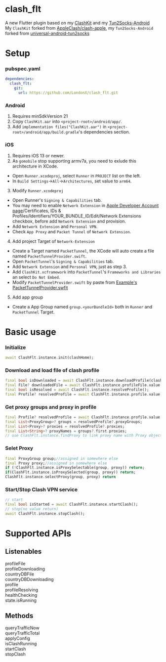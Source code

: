 # clash_flt

A new Flutter plugin based on my [ClashKit](https://github.com/LondonX/clash-kit) and my [Tun2Socks-Android](https://github.com/LondonX/tun2socks-android)  
My `ClashKit` forked from [AppleClash/clash-apple](https://github.com/AppleClash/clash-apple), my `Tun2Socks-Android` forked from [universal-android-tun2socks](https://github.com/mokhtarabadi/universal-android-tun2socks)


# Setup
### pubspec.yaml
```yaml
dependencies:
  clash_flt:
    git:
      url: https://github.com/LondonX/clash_flt.git
```
### Android
1. Requires minSdkVersion 21
2. Copy `ClashKit.aar` into `<project-root>/android/app/`.
3. Add `implementation files("ClashKit.aar")` in `<project-root>/android/app/build.gradle`'s dependencies section.
### iOS
1. Requires iOS 13 or newer.
2. As `gomobile` stop supporting armv7a, you need to exlude this architecture in XCode.
* Open `Runner.xcodeproj`, select `Runner` in `PROJECT` list on the left.
* In `Build Settings`->`All`->`Architectures`, set value to `arm64`.

3. Modify `Runner.xcodeproj`
* Open Runner's `Signing & Capabilities` tab.
* You may need to enable `Network Extension` in [Apple Developer Account page](https://developer.apple.com/account/)/Certificates, IDs & Profiles/Identifiers/YOUR_BUNDLE_ID/Edit/Network Extensions checkbox, before add `Network Extension` and provision.
* Add `Network Extension` and `Personal VPN`.
* Check `App Proxy` and `Packet Tunnel` of `Network Extension`.

4. Add project Target of `Network-Extension`
* Create a Target named `PacketTunnel`, the XCode will auto create a file named `PacketTunnelProvider.swift`.
* Open `PacketTunnel`'s `Signing & Capabilities` tab.
* Add `Network Extension` and `Personal VPN`, just as step 3.
* Add `ClashKit.xcframework` into `PacketTunnel`'s `Frameworks and Libraries` an select `Do Not Embed`.
* Modify `PacketTunnelProvider.swift` by paste from [Example's PacketTunnelProvider.swfit](example/ios/PacketTunnel/PacketTunnelProvider.swift)

5. Add app group
* Create a App Group named `group.<yourBundleId>` both in `Runner` and `PacketTunnel` Target.
  

# Basic usage
### Initialize
```dart
await ClashFlt.instance.init(clashHome);
```
### Download and load file of clash profile
```dart
final bool isDownloaded = await ClashFlt.instance.downloadProfile(clashProfileUrl, isForce: true);
final File? downloadedFile = await ClashFlt.instance.profileFile.value;
final bool isResolved = await ClashFlt.instance.resolveProfile();
final Profile? resolvedProfile = await ClashFlt.instance.profile.value;
```
### Get proxy groups and proxy in profile
```dart
final Profile? resolvedProfile = await ClashFlt.instance.profile.value;
final List<ProxyGroup>? groups = resolvedProfile?.proxyGroups;
final List<Proxy>? proxies = resolvedProfile?.proxies;
final List<String>? proxyNames = groups?.first.proxies;
// use ClashFlt.instance.findProxy to link proxy name with Proxy object.
```
### Selet Proxy
```dart
final ProxyGroup group;//assigned in somewhere else
final Proxy proxy;//assigned in somewhere else
if (!ClashFlt.instance.isProxySelectable(group, proxy)) return;
if(ClashFlt.instance.isProxySelected(group, proxy)) return;
ClashFlt.instance.selectProxy(group, proxy) return
```
### Start/Stop Clash VPN service
```dart
// start
final bool isStarted = await ClashFlt.instance.startClash();
// stop(no value return)
await ClashFlt.instance.stopClash();
```

# Supported APIs
## Listenables
profileFile  
profileDownloading  
countryDBFile  
countryDBDownloading  
profile  
profileResolving  
healthChecking  
state.isRunning  
## Methods
queryTrafficNow  
queryTrafficTotal  
applyConfig  
isClashRunning  
startClash  
stopClash  